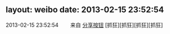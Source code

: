 layout: weibo
date: 2013-02-15 23:52:54
---
<meta name="referrer" content="no-referrer" />

2013-02-15 23:52:54  &nbsp;&nbsp;&nbsp;&nbsp;&nbsp;&nbsp; 来自 <a href="http://app.weibo.com/t/feed/cUcI1A" rel="nofollow">分享按钮</a>
[抓狂][抓狂][抓狂][抓狂] ​​​
